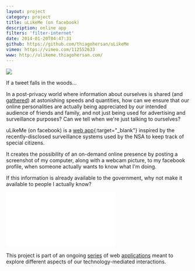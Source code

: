 ```yaml
---
layout: project
category: project
title: uLikeMe (on facebook)
description: online app
filters: 'filter-internet'
date: 2014-01-20T04:47:31
github: https://github.com/thiagohersan/uLikeMe
vimeo: https://vimeo.com/112552633
www: http://ulikeme.thiagohersan.com/
---
```

![](/images/projects/ulikeme-on-facebook/albums.jpg)

If a tweet falls in the woods...

In a post-privacy world where information about ourselves is shared (and [gathered](http://www.youtube.com/watch?v=vILAlhwUgIU)) at astonishing speeds and quantities, how can we ensure that our online personalities are actually being appreciated by our intended audience of friends and family, and not just being used for advertising and surveillance purposes? Can we tell when we're just talking to ourselves?

uLikeMe (on facebook) is a [web app](http://ulikeme.thiagohersan.com/){:target="_blank"} inspired by the recently-disclosed surveillance systems used by the NSA to keep track of special citizens.

It creates the possibility of an on-demand online presence by posting a screenshot of my computer, along with a webcam picture, to my facebook profile, when someone actually wants to know what I'm doing.

If this information is already available to the government, why not make it available to people I actually know?

<div class="video-wrapper video-wrapper-16x9">
    <iframe src="//player.vimeo.com/video/112552633" frameborder="0" webkitallowfullscreen="" mozallowfullscreen="" allowfullscreen=""></iframe>
</div>

This project is part of an ongoing [series](/project/ilikeme-on-facebook/ ) of web [applications](/project/ilikeyou-on-facebook/) meant to explore different aspects of our technology-mediated interactions.
